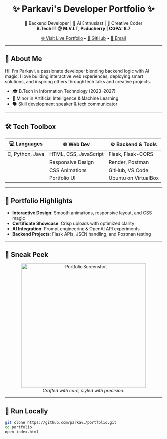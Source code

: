 <h1 align="center">✨ Parkavi's Developer Portfolio ✨</h1>

<p align="center">
  🚀 Backend Developer | 🤖 AI Enthusiast | 🎨 Creative Coder  
  <br>
  <strong>B.Tech IT @ M.V.I.T, Puducherry | CGPA: 8.7</strong>
</p>

<p align="center">
  <a href="https://parkaviparthiban.github.io/Portfolio/">🌐 Visit Live Portfolio</a> • 
  <a href="https://github.com/parkaviparthihban">🐙 GitHub</a> • 
  <a href="mailto:parkaviparthiban06@gmail.com">📧 Email</a>
</p>

---

## 🌟 About Me

Hi! I'm Parkavi, a passionate developer blending backend logic with AI magic. I love building interactive web experiences, deploying smart solutions, and inspiring others through tech talks and creative projects.

- 🎓 B.Tech in Information Technology (2023–2027)
- 🧠 Minor in Artificial Intelligence & Machine Learning
- 🗣️ Skill development speaker & tech communicator
  

---

## 🛠️ Tech Toolbox

| 💻 Languages | 🌐 Web Dev | ⚙️ Backend & Tools |
|-------------|------------|-------------------|
| C, Python, Java | HTML, CSS, JavaScript | Flask, Flask-CORS |
|                | Responsive Design | Render, Postman |
|                | CSS Animations | GitHub, VS Code |
|                | Portfolio UI | Ubuntu on VirtualBox |

---

## 🎨 Portfolio Highlights

- **Interactive Design**: Smooth animations, responsive layout, and CSS magic  
- **Certificate Showcase**: Crisp uploads with optimized clarity  
- **AI Integration**: Prompt engineering & OpenAI API experiments  
- **Backend Projects**: Flask APIs, JSON handling, and Postman testing  

---

## 📸 Sneak Peek

<p align="center">
  <img src="Portfolio\assets\portfolio_preview.png" alt="Portfolio Screenshot" width="400"/>
  <br>
  <em>Crafted with care, styled with precision.</em>
</p>

---

## 🧪 Run Locally

```bash
git clone https://github.com/parkavi/portfolio.git
cd portfolio
open index.html
